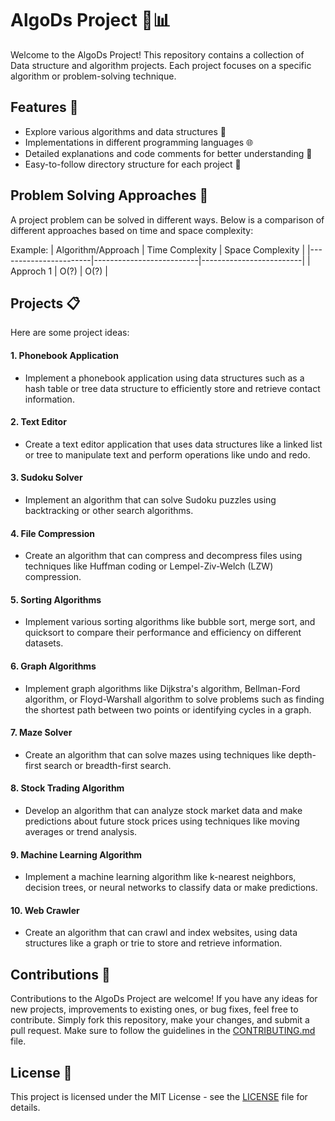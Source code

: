 # AlgoDs Project 🧠📊
Welcome to the AlgoDs Project! This repository contains a collection of Data structure and algorithm projects. Each project focuses on a specific algorithm or problem-solving technique.

## Features 🚀
- Explore various algorithms and data structures 🌟
- Implementations in different programming languages 🌐
- Detailed explanations and code comments for better understanding 📝
- Easy-to-follow directory structure for each project 📂

## Problem Solving Approaches 🤔
A project problem can be solved in different ways. Below is a comparison of different approaches based on time and space complexity:

Example:
| Algorithm/Approach    | Time Complexity          | Space Complexity        |
|-----------------------|--------------------------|-------------------------|
| Approch 1            | O(?)                     | O(?)                    |


## Projects 📋
Here are some project ideas:
#### 1. Phonebook Application
- Implement a phonebook application using data structures such as a hash table or tree data structure to efficiently store and retrieve contact information.
#### 2. Text Editor
- Create a text editor application that uses data structures like a linked list or tree to manipulate text and perform operations like undo and redo.
#### 3. Sudoku Solver
- Implement an algorithm that can solve Sudoku puzzles using backtracking or other search algorithms.
#### 4. File Compression
- Create an algorithm that can compress and decompress files using techniques like Huffman coding or Lempel-Ziv-Welch (LZW) compression.
#### 5. Sorting Algorithms
- Implement various sorting algorithms like bubble sort, merge sort, and quicksort to compare their performance and efficiency on different datasets.
#### 6. Graph Algorithms
- Implement graph algorithms like Dijkstra's algorithm, Bellman-Ford algorithm, or Floyd-Warshall algorithm to solve problems such as finding the shortest path between two points or identifying cycles in a graph.
#### 7. Maze Solver
- Create an algorithm that can solve mazes using techniques like depth-first search or breadth-first search.
#### 8. Stock Trading Algorithm
- Develop an algorithm that can analyze stock market data and make predictions about future stock prices using techniques like moving averages or trend analysis.
#### 9. Machine Learning Algorithm
- Implement a machine learning algorithm like k-nearest neighbors, decision trees, or neural networks to classify data or make predictions.
#### 10. Web Crawler
- Create an algorithm that can crawl and index websites, using data structures like a graph or trie to store and retrieve information.

## Contributions 🤝
Contributions to the AlgoDs Project are welcome! If you have any ideas for new projects, improvements to existing ones, or bug fixes, feel free to contribute. Simply fork this repository, make your changes, and submit a pull request. Make sure to follow the guidelines in the [CONTRIBUTING.md](CONTRIBUTING.md) file.

## License 📄
This project is licensed under the MIT License - see the [LICENSE](LICENSE) file for details.
